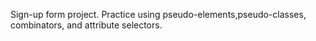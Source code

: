Sign-up form project. Practice using pseudo-elements,pseudo-classes, combinators, and attribute selectors. 

